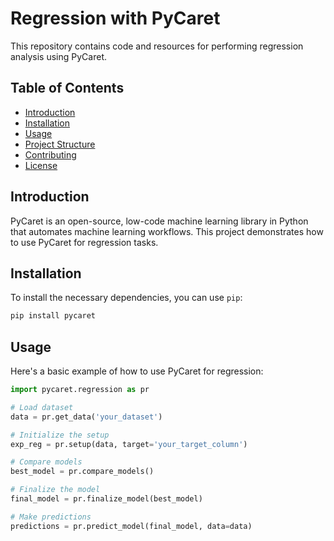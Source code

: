 # Regression with PyCaret

This repository contains code and resources for performing regression analysis using PyCaret.

## Table of Contents

- [Introduction](#introduction)
- [Installation](#installation)
- [Usage](#usage)
- [Project Structure](#project-structure)
- [Contributing](#contributing)
- [License](#license)

## Introduction

PyCaret is an open-source, low-code machine learning library in Python that automates machine learning workflows. This project demonstrates how to use PyCaret for regression tasks.

## Installation

To install the necessary dependencies, you can use `pip`:

```bash
pip install pycaret
```
## Usage
Here's a basic example of how to use PyCaret for regression:
``` Python
import pycaret.regression as pr

# Load dataset
data = pr.get_data('your_dataset')

# Initialize the setup
exp_reg = pr.setup(data, target='your_target_column')

# Compare models
best_model = pr.compare_models()

# Finalize the model
final_model = pr.finalize_model(best_model)

# Make predictions
predictions = pr.predict_model(final_model, data=data)
```


